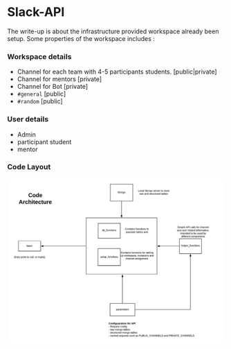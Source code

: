 # Slack-API 

The write-up is about the infrastructure provided workspace already been setup. Some properties of the workspace includes : 

### Workspace details 
- Channel for each team with 4-5 participants students. [public|private]
- Channel for mentors [private]
- Channel for Bot [private]
- ``` #general ``` [public]
- ``` #random ``` [public]

### User details 
- Admin
- participant student
- mentor

### Code Layout

![Image description](https://github.com/PrithiPal/slack-api/blob/master/assets/slack_api_code_architecture.jpeg)



